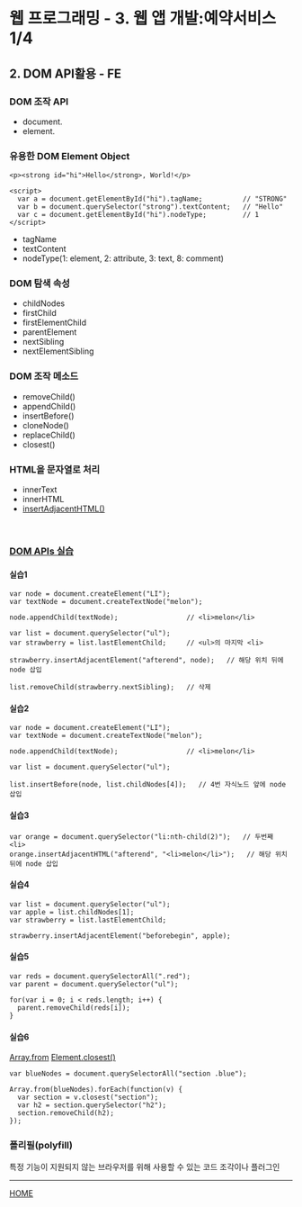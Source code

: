 # 웹 프로그래밍 - 3. 웹 앱 개발:예약서비스 1/4

## 2. DOM API활용 - FE
### DOM 조작 API
- document.
- element.

### 유용한 DOM Element Object
```
<p><strong id="hi">Hello</strong>, World!</p>

<script>
  var a = document.getElementById("hi").tagName;          // "STRONG"
  var b = document.querySelector("strong").textContent;   // "Hello"
  var c = document.getElementById("hi").nodeType;         // 1
</script>
```
- tagName
- textContent
- nodeType(1: element, 2: attribute, 3: text, 8: comment)

### DOM 탐색 속성
- childNodes
- firstChild
- firstElementChild
- parentElement
- nextSibling
- nextElementSibling

### DOM 조작 메소드
- removeChild()
- appendChild()
- insertBefore()
- cloneNode()
- replaceChild()
- closest()

### HTML을 문자열로 처리
- innerText
- innerHTML
- [insertAdjacentHTML()](https://www.w3schools.com/jsref/met_node_insertadjacenthtml.asp)

<br>

### [DOM APIs 실습](https://www.edwith.org/boostcourse-web/lecture/20124/)

#### 실습1
```
var node = document.createElement("LI");
var textNode = document.createTextNode("melon");

node.appendChild(textNode);                 // <li>melon</li>

var list = document.querySelector("ul");
var strawberry = list.lastElementChild;     // <ul>의 마지막 <li>

strawberry.insertAdjacentElement("afterend", node);   // 해당 위치 뒤에 node 삽입

list.removeChild(strawberry.nextSibling);   // 삭제
```

#### 실습2
```
var node = document.createElement("LI");
var textNode = document.createTextNode("melon");

node.appendChild(textNode);                 // <li>melon</li>

var list = document.querySelector("ul");

list.insertBefore(node, list.childNodes[4]);   // 4번 자식노드 앞에 node 삽입
```

#### 실습3
```
var orange = document.querySelector("li:nth-child(2)");   // 두번째 <li>
orange.insertAdjacentHTML("afterend", "<li>melon</li>");   // 해당 위치 뒤에 node 삽입
```

#### 실습4
```
var list = document.querySelector("ul");
var apple = list.childNodes[1];
var strawberry = list.lastElementChild;

strawberry.insertAdjacentElement("beforebegin", apple);
```

#### 실습5
```
var reds = document.querySelectorAll(".red");
var parent = document.querySelector("ul");

for(var i = 0; i < reds.length; i++) {
  parent.removeChild(reds[i]);
}
```

#### 실습6
[Array.from](https://developer.mozilla.org/ko/docs/Web/JavaScript/Reference/Global_Objects/Array/from)
[Element.closest()](https://developer.mozilla.org/en-US/docs/Web/API/Element/closest)
```
var blueNodes = document.querySelectorAll("section .blue");

Array.from(blueNodes).forEach(function(v) {
  var section = v.closest("section");
  var h2 = section.querySelector("h2");
  section.removeChild(h2);
});
```

### 폴리필(polyfill)
특정 기능이 지원되지 않는 브라우저를 위해 사용할 수 있는 코드 조각이나 플러그인




---
[HOME](https://github.com/tunaep5/Boostcourse/blob/master/README.md)
